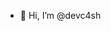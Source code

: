 - 👋 Hi, I’m @devc4sh

<!---
devc4sh/devc4sh is a ✨ special ✨ repository because its `README.md` (this file) appears on your GitHub profile.
You can click the Preview link to take a look at your changes.
--->
